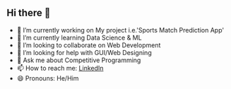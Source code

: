 ## Hi there 👋

- 🔭 I’m currently working on My project i.e.'Sports Match Prediction App' 
- 🌱 I’m currently learning Data Science & ML
- 👯 I’m looking to collaborate on Web Development
- 🤔 I’m looking for help with GUI/Web Designing 
- 💬 Ask me about Competitive Programming 
- 📫 How to reach me: [LinkedIn](https://www.linkedin.com/in/gaurav2803/)
- 😄 Pronouns: He/Him
